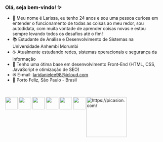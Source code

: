 ### Olá, seja bem-vindo! ✨


- 🚀 Meu nome é Larissa, eu tenho 24 anos e sou uma pessoa curiosa em entender o funcionamento de todas as coisas ao meu redor, sou autodidata, com muita vontade de aprender coisas novas e estou sempre levando todos os desafios até o fim!
- 📚 Estudante de Análise e Desenvolvimento de Sistemas na Universidade Anhembi Morumbi
- ☕ Atualmente estudando redes, sistemas operacionais e segurança da informação
- 🧩 Tenho uma ótima base em desenvolvimento Front-End (HTML, CSS, JavaScript e otimização de SEO)
- ✉  E-mail: laridanielee98@icloud.com
- 🏡 Porto Feliz, São Paulo - Brasil 

## 
  <div style ="display:inline-block"><br>
            <img align="center" height="40" width="40" src="https://cdn.jsdelivr.net/gh/devicons/devicon/icons/git/git-original-wordmark.svg"/>
            <img align="center" height="40" width="40" src="https://cdn.jsdelivr.net/gh/devicons/devicon/icons/java/java-original.svg"/>
            <img align="center" height="40" width="40" src="https://cdn.jsdelivr.net/gh/devicons/devicon/icons/css3/css3-original.svg"/>
            <img align="center" height="40" width="40" src="https://cdn.jsdelivr.net/gh/devicons/devicon/icons/html5/html5-original.svg"/>
            <img align="center" height="40" width="40" src="https://cdn.jsdelivr.net/gh/devicons/devicon/icons/javascript/javascript-original.svg"/>
            <img align="center" height="40" width="40" src="https://cdn.jsdelivr.net/gh/devicons/devicon/icons/mysql/mysql-original.svg"/>
            <a href="https://picasion.com/"><img align="right" height="130" width="130" src="https://i.picasion.com/pic92/2e01932bac2502cfe92f9899c24236b7.gif" width="200" height="200" border="0" alt="https://picasion.com/" /></a><br /><a href="https://picasion.com/"></a>
            </div>
            
            
          



